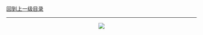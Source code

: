 [回到上一级目录](https://github.com/zhaochenyou/Way-to-Algorithm/blob/master/Chapter-1-Sort/README.md)

----------
<p align="center"><img src="https://github.com/zhaochenyou/Way-to-Algorithm/raw/master/Chapter-1-Sort/res/InsertSort.png" /></p>

